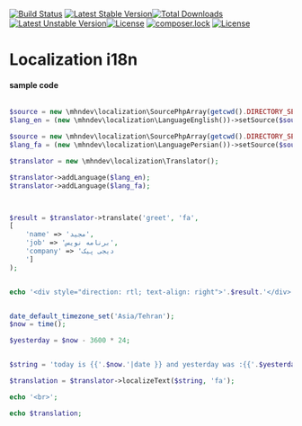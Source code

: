 [![Build Status](https://travis-ci.org/mhndev/localization.svg?branch=master)](https://travis-ci.org/mhndev/localization)
[![Latest Stable Version](https://poser.pugx.org/mhndev/localization/v/stable)](https://packagist.org/packages/mhndev/localization)[![Total Downloads](https://poser.pugx.org/mhndev/php-std/downloads)](https://packagist.org/packages/mhndev/php-std)
[![Latest Unstable Version](https://poser.pugx.org/mhndev/localization/v/unstable)](https://packagist.org/packages/mhndev/localization)[![License](https://poser.pugx.org/mhndev/php-std/license)](https://packagist.org/packages/mhndev/php-std)
[![composer.lock](https://poser.pugx.org/mhndev/localization/composerlock)](https://packagist.org/packages/mhndev/localization)
[![License](https://poser.pugx.org/mhndev/localization/license)](https://packagist.org/packages/mhndev/localization)
# Localization i18n



#### sample code

```php

$source = new \mhndev\localization\SourcePhpArray(getcwd().DIRECTORY_SEPARATOR.'en.php');
$lang_en = (new \mhndev\localization\LanguageEnglish())->setSource($source);

$source = new \mhndev\localization\SourcePhpArray(getcwd().DIRECTORY_SEPARATOR.'fa.php');
$lang_fa = (new \mhndev\localization\LanguagePersian())->setSource($source);

$translator = new \mhndev\localization\Translator();

$translator->addLanguage($lang_en);
$translator->addLanguage($lang_fa);



$result = $translator->translate('greet', 'fa',
[
    'name' => 'مجید',
    'job' => 'برنامه نویس',
    'company' => 'دیجی پیک
    ']
);


echo '<div style="direction: rtl; text-align: right">'.$result.'</div>';


date_default_timezone_set('Asia/Tehran');
$now = time();

$yesterday = $now - 3600 * 24;


$string = 'today is {{'.$now.'|date }} and yesterday was :{{'.$yesterday.'| date}}';

$translation = $translator->localizeText($string, 'fa');

echo '<br>';

echo $translation;

```
